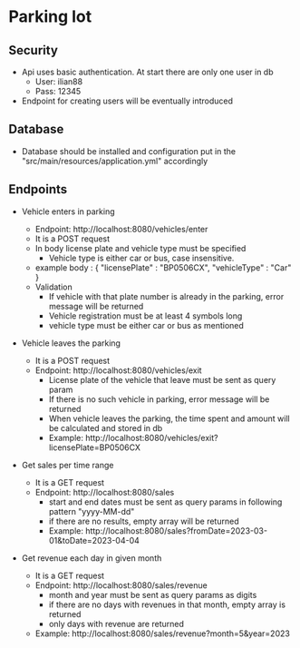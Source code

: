 # Parking lot 

## Security
* Api uses basic authentication. At start there are only one user in db
  * User: ilian88
  * Pass: 12345
* Endpoint for creating users will be eventually introduced

## Database 
* Database should be installed and configuration put in the "src/main/resources/application.yml" accordingly

## Endpoints
* Vehicle enters in parking 
  * Endpoint: http://localhost:8080/vehicles/enter
  * It is a POST request
  * In body license plate and vehicle type must be specified
    * Vehicle type is either car or bus, case insensitive.
  * example body : {
    "licensePlate" : "BP0506CX",
    "vehicleType" : "Car"
    }
  * Validation
    * If vehicle with that plate number is already in the parking, error message will be returned
    * Vehicle registration must be at least 4 symbols long
    * vehicle type must be either car or bus as mentioned

* Vehicle leaves the parking
  * It is a POST request
  * Endpoint: http://localhost:8080/vehicles/exit
    * License plate of the vehicle that leave must be sent as query param
    * If there is no such vehicle in parking, error message will be returned
    * When vehicle leaves the parking, the time spent and amount will be calculated and stored in db
    * Example: http://localhost:8080/vehicles/exit?licensePlate=BP0506CX

* Get sales per time range
  * It is a GET request
  * Endpoint: http://localhost:8080/sales
    * start and end dates must be sent as query params in following pattern "yyyy-MM-dd"
    * if there are no results, empty array will be returned
    * Example: http://localhost:8080/sales?fromDate=2023-03-01&toDate=2023-04-04
    
* Get revenue each day in given month
  * It is a GET request
  * Endpoint: http://localhost:8080/sales/revenue
    * month and year must be sent as query params as digits
    * if there are no days with revenues in that month, empty array is returned
    * only days with revenue are returned
  * Example: http://localhost:8080/sales/revenue?month=5&year=2023

